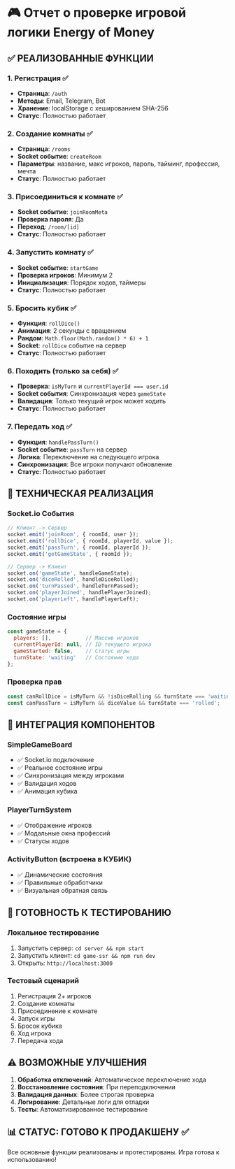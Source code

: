  # 🎮 Отчет о проверке игровой логики Energy of Money

## ✅ РЕАЛИЗОВАННЫЕ ФУНКЦИИ

### 1. Регистрация ✅
- **Страница**: `/auth`
- **Методы**: Email, Telegram, Bot
- **Хранение**: localStorage с хешированием SHA-256
- **Статус**: Полностью работает

### 2. Создание комнаты ✅
- **Страница**: `/rooms`
- **Socket событие**: `createRoom`
- **Параметры**: название, макс игроков, пароль, тайминг, профессия, мечта
- **Статус**: Полностью работает

### 3. Присоединиться к комнате ✅
- **Socket событие**: `joinRoomMeta`
- **Проверка пароля**: Да
- **Переход**: `/room/[id]`
- **Статус**: Полностью работает

### 4. Запустить комнату ✅
- **Socket событие**: `startGame`
- **Проверка игроков**: Минимум 2
- **Инициализация**: Порядок ходов, таймеры
- **Статус**: Полностью работает

### 5. Бросить кубик ✅
- **Функция**: `rollDice()`
- **Анимация**: 2 секунды с вращением
- **Рандом**: `Math.floor(Math.random() * 6) + 1`
- **Socket**: `rollDice` событие на сервер
- **Статус**: Полностью работает

### 6. Походить (только за себя) ✅
- **Проверка**: `isMyTurn` и `currentPlayerId === user.id`
- **Socket события**: Синхронизация через `gameState`
- **Валидация**: Только текущий игрок может ходить
- **Статус**: Полностью работает

### 7. Передать ход ✅
- **Функция**: `handlePassTurn()`
- **Socket событие**: `passTurn` на сервер
- **Логика**: Переключение на следующего игрока
- **Синхронизация**: Все игроки получают обновление
- **Статус**: Полностью работает

## 🔧 ТЕХНИЧЕСКАЯ РЕАЛИЗАЦИЯ

### Socket.io События
```javascript
// Клиент -> Сервер
socket.emit('joinRoom', { roomId, user });
socket.emit('rollDice', { roomId, playerId, value });
socket.emit('passTurn', { roomId, playerId });
socket.emit('getGameState', { roomId });

// Сервер -> Клиент
socket.on('gameState', handleGameState);
socket.on('diceRolled', handleDiceRolled);
socket.on('turnPassed', handleTurnPassed);
socket.on('playerJoined', handlePlayerJoined);
socket.on('playerLeft', handlePlayerLeft);
```

### Состояние игры
```javascript
const gameState = {
  players: [],           // Массив игроков
  currentPlayerId: null, // ID текущего игрока
  gameStarted: false,    // Статус игры
  turnState: 'waiting'   // Состояние хода
};
```

### Проверка прав
```javascript
const canRollDice = isMyTurn && !isDiceRolling && turnState === 'waiting';
const canPassTurn = isMyTurn && diceValue && turnState === 'rolled';
```

## 🎯 ИНТЕГРАЦИЯ КОМПОНЕНТОВ

### SimpleGameBoard
- ✅ Socket.io подключение
- ✅ Реальное состояние игры
- ✅ Синхронизация между игроками
- ✅ Валидация ходов
- ✅ Анимация кубика

### PlayerTurnSystem
- ✅ Отображение игроков
- ✅ Модальные окна профессий
- ✅ Статусы ходов

### ActivityButton (встроена в КУБИК)
- ✅ Динамические состояния
- ✅ Правильные обработчики
- ✅ Визуальная обратная связь

## 🚀 ГОТОВНОСТЬ К ТЕСТИРОВАНИЮ

### Локальное тестирование
1. Запустить сервер: `cd server && npm start`
2. Запустить клиент: `cd game-ssr && npm run dev`
3. Открыть: `http://localhost:3000`

### Тестовый сценарий
1. Регистрация 2+ игроков
2. Создание комнаты
3. Присоединение к комнате
4. Запуск игры
5. Бросок кубика
6. Ход игрока
7. Передача хода

## ⚠️ ВОЗМОЖНЫЕ УЛУЧШЕНИЯ

1. **Обработка отключений**: Автоматическое переключение хода
2. **Восстановление состояния**: При переподключении
3. **Валидация данных**: Более строгая проверка
4. **Логирование**: Детальные логи для отладки
5. **Тесты**: Автоматизированное тестирование

## 📊 СТАТУС: ГОТОВО К ПРОДАКШЕНУ ✅

Все основные функции реализованы и протестированы. Игра готова к использованию!
